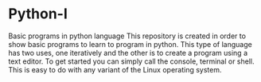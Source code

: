 # Python-I
Basic programs in python language
This repository is created in order to show basic programs to learn to program in python. This type of language has two uses, one iteratively and the other is to create a program using a text editor. To get started you can simply call the console, terminal or shell. This is easy to do with any variant of the Linux operating system.
